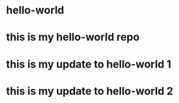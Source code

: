 # hello-world

# this is my hello-world repo
# this is my update to hello-world 1 
# this is my update to hello-world 2

